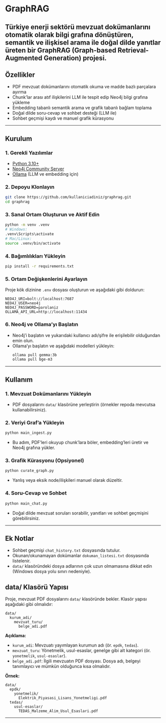 # GraphRAG

Türkiye enerji sektörü mevzuat dokümanlarını otomatik olarak bilgi grafına dönüştüren, semantik ve ilişkisel arama ile doğal dilde yanıtlar üreten bir GraphRAG (Graph-based Retrieval-Augmented Generation) projesi.
---

## Özellikler

- PDF mevzuat dokümanlarını otomatik okuma ve madde bazlı parçalara ayırma
- Chunk’lar arası atıf ilişkilerini LLM ile tespit edip Neo4j bilgi grafına yükleme
- Embedding tabanlı semantik arama ve grafik tabanlı bağlam toplama
- Doğal dilde soru-cevap ve sohbet desteği (LLM ile)
- Sohbet geçmişi kaydı ve manuel grafik kürasyonu

---

## Kurulum

### 1. Gerekli Yazılımlar

- [Python 3.10+](https://www.python.org/)
- [Neo4j Community Server](https://neo4j.com/download-center/#community)
- [Ollama](https://ollama.com/) (LLM ve embedding için)

### 2. Depoyu Klonlayın

```sh
git clone https://github.com/kullaniciadiniz/graphrag.git
cd graphrag
```

### 3. Sanal Ortam Oluşturun ve Aktif Edin

```sh
python -m venv .venv
# Windows:
.venv\Scripts\activate
# Mac/Linux:
source .venv/bin/activate
```

### 4. Bağımlılıkları Yükleyin

```sh
pip install -r requirements.txt
```

### 5. Ortam Değişkenlerini Ayarlayın

Proje kök dizinine `.env` dosyası oluşturun ve aşağıdaki gibi doldurun:

```
NEO4J_URI=bolt://localhost:7687
NEO4J_USER=neo4j
NEO4J_PASSWORD=parolaniz
OLLAMA_API_URL=http://localhost:11434
```

### 6. Neo4j ve Ollama’yı Başlatın

- Neo4j’i başlatın ve yukarıdaki kullanıcı adı/şifre ile erişilebilir olduğundan emin olun.
- Ollama’yı başlatın ve aşağıdaki modelleri yükleyin:
    ```sh
    ollama pull gemma:3b
    ollama pull bge-m3
    ```

---

## Kullanım

### 1. Mevzuat Dokümanlarını Yükleyin

- PDF dosyalarını `data/` klasörüne yerleştirin (örnekler repoda mevcutsa kullanabilirsiniz).

### 2. Veriyi Graf’a Yükleyin

```sh
python main_ingest.py
```
- Bu adım, PDF’leri okuyup chunk’lara böler, embedding’leri üretir ve Neo4j grafına yükler.

### 3. Grafik Kürasyonu (Opsiyonel)

```sh
python curate_graph.py
```
- Yanlış veya eksik node/ilişkileri manuel olarak düzeltir.

### 4. Soru-Cevap ve Sohbet

```sh
python main_chat.py
```
- Doğal dilde mevzuat soruları sorabilir, yanıtları ve sohbet geçmişini görebilirsiniz.

---

## Ek Notlar

- Sohbet geçmişi `chat_history.txt` dosyasında tutulur.
- Okunan/okunamayan dokümanlar `dokuman_listesi.txt` dosyasında listelenir.
- `data/` klasöründeki dosya adlarının çok uzun olmamasına dikkat edin (Windows dosya yolu sınırı nedeniyle).

## data/ Klasörü Yapısı

Proje, mevzuat PDF dosyalarını `data/` klasöründe bekler. Klasör yapısı aşağıdaki gibi olmalıdır:

```
data/
  kurum_adi/
    mevzuat_turu/
      belge_adi.pdf
```

**Açıklama:**
- `kurum_adi`: Mevzuatı yayımlayan kurumun adı (ör. `epdk`, `tedas`).
- `mevzuat_turu`: Yönetmelik, usul-esaslar, genelge gibi alt kategori (ör. `yonetmelik`, `usul-esaslar`).
- `belge_adi.pdf`: İlgili mevzuatın PDF dosyası. Dosya adı, belgeyi tanımlayıcı ve mümkün olduğunca kısa olmalıdır.

**Örnek:**
```
data/
  epdk/
    yonetmelik/
      Elektrik_Piyasasi_Lisans_Yonetmeligi.pdf
  tedas/
    usul-esaslar/
      TEDAS_Malzeme_Alim_Usul_Esaslari.pdf
```
---
